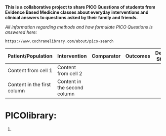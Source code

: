 **This is a collaborative project to share  PICO Questions of students from Evidence Based Medicine classes about everyday interventions and clinical answers to questions asked by their family and friends.**

_All information regarding methods and how formulate PICO Questions is answered here:_

```
https://www.cochranelibrary.com/about/pico-search
```
Patient/Population | Intervention | Comparator | Outcomes | Design Study |
-------------------| -------------------|-------------------| -------------------| -------------------|
Content from cell 1 | Content from cell 2
Content in the first column | Content in the second column

# PICOlibrary:

1. 
